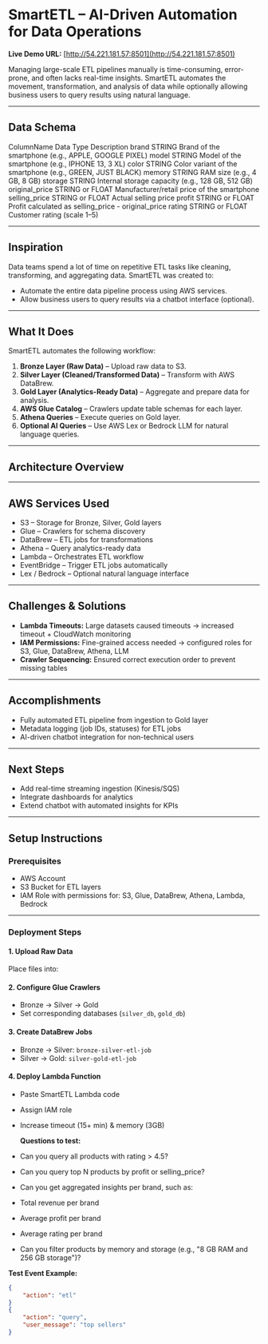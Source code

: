 # SmartETL – AI-Driven Automation for Data Operations

**Live Demo URL:** [http://54.221.181.57:8501](http://54.221.181.57:8501)  

Managing large-scale ETL pipelines manually is time-consuming, error-prone, and often lacks real-time insights. SmartETL automates the movement, transformation, and analysis of data while optionally allowing business users to query results using natural language.

---
## Data Schema
ColumnName   Data Type	Description
brand	     STRING	      Brand of the smartphone (e.g., APPLE, GOOGLE PIXEL)
model	     STRING	      Model of the smartphone (e.g., IPHONE 13, 3 XL)
color	     STRING	      Color variant of the smartphone (e.g., GREEN, JUST BLACK)
memory	     STRING	      RAM size (e.g., 4 GB, 8 GB)
storage	     STRING	      Internal storage capacity (e.g., 128 GB, 512 GB)
original_price	STRING or FLOAT	   Manufacturer/retail price of the smartphone
selling_price	STRING or FLOAT	   Actual selling price
profit	   STRING or FLOAT	Profit calculated as selling_price - original_price
rating	   STRING or FLOAT	Customer rating (scale 1–5)

---
## Inspiration
Data teams spend a lot of time on repetitive ETL tasks like cleaning, transforming, and aggregating data. SmartETL was created to:

- Automate the entire data pipeline process using AWS services.
- Allow business users to query results via a chatbot interface (optional).

---

## What It Does
SmartETL automates the following workflow:

1. **Bronze Layer (Raw Data)** – Upload raw data to S3.
2. **Silver Layer (Cleaned/Transformed Data)** – Transform with AWS DataBrew.
3. **Gold Layer (Analytics-Ready Data)** – Aggregate and prepare data for analysis.
4. **AWS Glue Catalog** – Crawlers update table schemas for each layer.
5. **Athena Queries** – Execute queries on Gold layer.
6. **Optional AI Queries** – Use AWS Lex or Bedrock LLM for natural language queries.

---

## Architecture Overview

---

## AWS Services Used
- S3 – Storage for Bronze, Silver, Gold layers  
- Glue – Crawlers for schema discovery  
- DataBrew – ETL jobs for transformations  
- Athena – Query analytics-ready data  
- Lambda – Orchestrates ETL workflow  
- EventBridge – Trigger ETL jobs automatically  
- Lex / Bedrock – Optional natural language interface

---

## Challenges & Solutions
- **Lambda Timeouts:** Large datasets caused timeouts → increased timeout + CloudWatch monitoring  
- **IAM Permissions:** Fine-grained access needed → configured roles for S3, Glue, DataBrew, Athena, LLM  
- **Crawler Sequencing:** Ensured correct execution order to prevent missing tables  

---

## Accomplishments
- Fully automated ETL pipeline from ingestion to Gold layer  
- Metadata logging (job IDs, statuses) for ETL jobs  
- AI-driven chatbot integration for non-technical users  

---

## Next Steps
- Add real-time streaming ingestion (Kinesis/SQS)  
- Integrate dashboards for analytics  
- Extend chatbot with automated insights for KPIs  

---

## Setup Instructions

### Prerequisites
- AWS Account  
- S3 Bucket for ETL layers  
- IAM Role with permissions for: S3, Glue, DataBrew, Athena, Lambda, Bedrock  

---

### Deployment Steps

#### 1. Upload Raw Data
Place files into:  

#### 2. Configure Glue Crawlers
- Bronze → Silver → Gold  
- Set corresponding databases (`silver_db`, `gold_db`)  

#### 3. Create DataBrew Jobs
- Bronze → Silver: `bronze-silver-etl-job`  
- Silver → Gold: `silver-gold-etl-job`  

#### 4. Deploy Lambda Function
- Paste SmartETL Lambda code  
- Assign IAM role  
- Increase timeout (15+ min) & memory (3GB)

  **Questions to test:**
  
- Can you query all products with rating > 4.5?

- Can you query top N products by profit or selling_price?

- Can you get aggregated insights per brand, such as:

- Total revenue per brand

- Average profit per brand

- Average rating per brand

- Can you filter products by memory and storage (e.g., "8 GB RAM and 256 GB storage")?


**Test Event Example:**
```json
{
    "action": "etl"
}
{
    "action": "query",
    "user_message": "top sellers"
}

